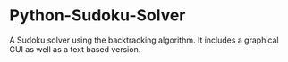 # Python-Sudoku-Solver
 A Sudoku solver using the backtracking algorithm. It includes a graphical GUI as well as a text based version.
